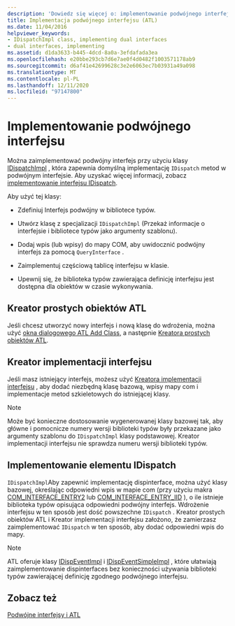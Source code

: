 ```yaml
---
description: 'Dowiedz się więcej o: implementowanie podwójnego interfejsu'
title: Implementacja podwójnego interfejsu (ATL)
ms.date: 11/04/2016
helpviewer_keywords:
- IDispatchImpl class, implementing dual interfaces
- dual interfaces, implementing
ms.assetid: d1da3633-b445-4dcd-8a0a-3efdafada3ea
ms.openlocfilehash: e20bbe293cb7d6e7ae0f4d0482f1003571178ab9
ms.sourcegitcommit: d6af41e42699628c3e2e6063ec7b03931a49a098
ms.translationtype: MT
ms.contentlocale: pl-PL
ms.lasthandoff: 12/11/2020
ms.locfileid: "97147800"
---
```

# <a name="implementing-a-dual-interface"></a>Implementowanie podwójnego interfejsu

Można zaimplementować podwójny interfejs przy użyciu klasy [IDispatchImpl](../atl/reference/idispatchimpl-class.md) , która zapewnia domyślną implementację `IDispatch` metod w podwójnym interfejsie. Aby uzyskać więcej informacji, zobacz [implementowanie interfejsu IDispatch](/previous-versions/windows/desktop/automat/implementing-the-idispatch-interface).

Aby użyć tej klasy:

- Zdefiniuj Interfejs podwójny w bibliotece typów.

- Utwórz klasę z specjalizacji `IDispatchImpl` (Przekaż informacje o interfejsie i bibliotece typów jako argumenty szablonu).

- Dodaj wpis (lub wpisy) do mapy COM, aby uwidocznić podwójny interfejs za pomocą `QueryInterface` .

- Zaimplementuj częściową tablicę interfejsu w klasie.

- Upewnij się, że biblioteka typów zawierająca definicję interfejsu jest dostępna dla obiektów w czasie wykonywania.

## <a name="atl-simple-object-wizard"></a>Kreator prostych obiektów ATL

Jeśli chcesz utworzyć nowy interfejs i nową klasę do wdrożenia, można użyć [okna dialogowego ATL Add Class](../ide/adding-a-class-visual-cpp.md#add-class-dialog-box), a następnie [Kreatora prostych obiektów ATL](../atl/reference/atl-simple-object-wizard.md).

## <a name="implement-interface-wizard"></a>Kreator implementacji interfejsu

Jeśli masz istniejący interfejs, możesz użyć [Kreatora implementacji interfejsu](../atl/reference/adding-a-new-interface-in-an-atl-project.md) , aby dodać niezbędną klasę bazową, wpisy mapy com i implementacje metod szkieletowych do istniejącej klasy.

> [!NOTE]
> Może być konieczne dostosowanie wygenerowanej klasy bazowej tak, aby główne i pomocnicze numery wersji biblioteki typów były przekazane jako argumenty szablonu do `IDispatchImpl` klasy podstawowej. Kreator implementacji interfejsu nie sprawdza numeru wersji biblioteki typów.

## <a name="implementing-idispatch"></a>Implementowanie elementu IDispatch

`IDispatchImpl`Aby zapewnić implementację dispinterface, można użyć klasy bazowej, określając odpowiedni wpis w mapie com (przy użyciu makra [COM_INTERFACE_ENTRY2](reference/com-interface-entry-macros.md#com_interface_entry2) lub [COM_INTERFACE_ENTRY_IID](reference/com-interface-entry-macros.md#com_interface_entry_iid) ), o ile istnieje biblioteka typów opisująca odpowiedni podwójny interfejs. Wdrożenie interfejsu w ten sposób jest dość powszechne `IDispatch` . Kreator prostych obiektów ATL i Kreator implementacji interfejsu założono, że zamierzasz zaimplementować `IDispatch` w ten sposób, aby dodać odpowiedni wpis do mapy.

> [!NOTE]
> ATL oferuje klasy [IDispEventImpl](../atl/reference/idispeventimpl-class.md) i [IDispEventSimpleImpl](../atl/reference/idispeventsimpleimpl-class.md) , które ułatwiają zaimplementowanie dispinterfaces bez konieczności używania biblioteki typów zawierającej definicję zgodnego podwójnego interfejsu.

## <a name="see-also"></a>Zobacz też

[Podwójne interfejsy i ATL](../atl/dual-interfaces-and-atl.md)
